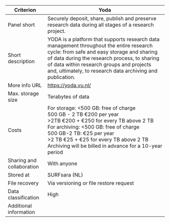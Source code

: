 |Criterion|Yoda|
|---|---|
|Panel short|Securely deposit, share, publish and preserve research data during all stages of a research project.|
|Short description|YODA is a platform that supports research data management throughout the entire research cycle: from safe and easy storage and sharing of data during the research process, to sharing of data within research groups and projects and, ultimately, to research data archiving and publication.|
|More info URL|<https://yoda.vu.nl/>|
|Max. storage size|Terabytes of data|
|Costs|For storage: <500 GB: free of charge <br> 500 GB - 2 TB €200 per year <br> >2TB €200 + €250 for every TB above 2 TB <br> For archiving: <500 GB: free of charge <br> 500 GB-2 TB: €25 per year <br> >2 TB €25 + €25 for every TB above 2 TB <br> Archiving will be billed in advance for a 10-year period|
|Sharing and collaboration|With anyone|
|Stored at|SURFsara (NL)|
|File recovery|Via versioning or file restore request|
|Data classification|High|
|Additional information| |

